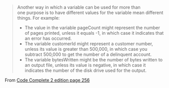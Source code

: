 > Another way in which a variable can be used for more than  
>  one purpose is to have different values for the variable mean different things. For example:
>
> * The value in the variable pageCount might represent the number of pages printed, unless it equals
>    -1, in which case it indicates that an error has occurred.
> * The variable customerId might represent a customer number, unless its value is greater
>    than 500,000, in which case you subtract 500,000 to get the number of a delinquent account.
> * The variable bytesWritten might be the number of bytes written to an output file, unless its value is
>    negative, in which case it indicates the number of the disk drive used for the output.

From [Code Complete 2 edition page 256](https://books.google.com.au/books?id=LpVCAwAAQBAJ&lpg=PA256&dq=code%20complete%20Avoid%20variables%20with%20hidden%20meanings&pg=PA256#v=onepage&q&f=false)

